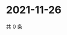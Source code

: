 # 2021-11-26

共 0 条

<!-- BEGIN WEIBO -->
<!-- 最后更新时间 Fri Nov 26 2021 13:13:05 GMT+0800 (China Standard Time) -->

<!-- END WEIBO -->

